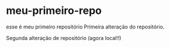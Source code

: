 # meu-primeiro-repo
esse é meu primeiro repositório
Primeira alteração do repositório.

Segunda alteração de repositório (agora local!!)